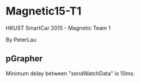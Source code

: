 # Magnetic15-T1
HKUST SmartCar 2015 - Magnetic Team 1

By PeterLau

<h2>pGrapher</h2>

  Minimum delay between "sendWatchData" is 10ms.
